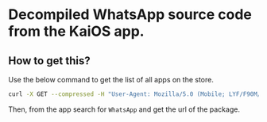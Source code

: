 # Decompiled WhatsApp source code from the KaiOS app.

## How to get this?

Use the below command to get the list of all apps on the store.

```sh
curl -X GET --compressed -H "User-Agent: Mozilla/5.0 (Mobile; LYF/F90M/LYF-F90M-000-03-31-121219; Android; rv:48.0) Gecko/48.0 Firefox/48.0 KAIOS/2.5" -H "Content-Type: application/json" "https://api.kai.jiophone.net/v2.0/apps?cu=F90M-FBJIINA" -o apps.json
```

Then, from the app search for `WhatsApp` and get the url of the package.
